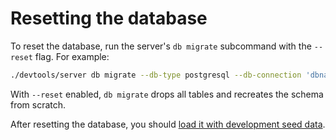 # Resetting the database

To reset the database, run the server's `db migrate` subcommand with the `--reset` flag. For example:

~~~bash
./devtools/server db migrate --db-type postgresql --db-connection 'dbname=sqedule_dev' --reset
~~~

With `--reset` enabled, `db migrate` drops all tables and recreates the schema from scratch.

After resetting the database, you should [load it with development seed data](db-dev-seeds-load.md).
